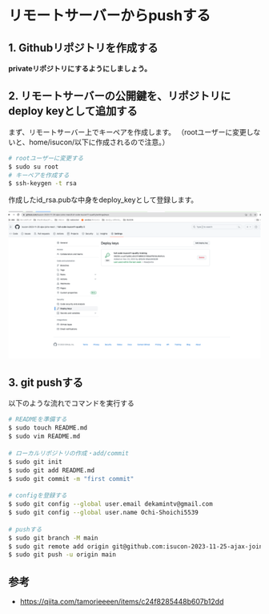# リモートサーバーからpushする
## 1. Githubリポジトリを作成する
**privateリポジトリにするようにしましょう。**
## 2. リモートサーバーの公開鍵を、リポジトリにdeploy keyとして追加する
まず、リモートサーバー上でキーペアを作成します。
（rootユーザーに変更しないと、home/isucon/以下に作成されるので注意。）
```bash
# rootユーザーに変更する
$ sudo su root
# キーペアを作成する
$ ssh-keygen -t rsa
```

作成したid_rsa.pubな中身をdeploy_keyとして登録します。

<img src="images/deploy_key.png" alt="デプロイキーの画像" title="デプロイキー" width="700px">

## 3. git pushする
以下のような流れでコマンドを実行する
```bash
# READMEを準備する
$ sudo touch README.md
$ sudo vim README.md

# ローカルリポジトリの作成・add/commit
$ sudo git init
$ sudo git add README.md
$ sudo git commit -m "first commit"

# configを登録する
$ sudo git config --global user.email dekamintv@gmail.com
$ sudo git config --global user.name Ochi-Shoichi5539

# pushする
$ sudo git branch -M main
$ sudo git remote add origin git@github.com:isucon-2023-11-25-ajax-joins-react/full-code-isucon11-qualify.git
$ sudo git push -u origin main
```

## 参考
- https://qiita.com/tamorieeeen/items/c24f8285448b607b12dd
